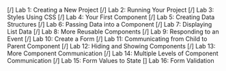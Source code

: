 [/] Lab 1: Creating a New Project
[/] Lab 2: Running Your Project
[/] Lab 3: Styles Using CSS
[/] Lab 4: Your First Component
[/] Lab 5: Creating Data Structures
[/] Lab 6: Passing Data into a Component
[/] Lab 7: Displaying List Data
[/] Lab 8: More Reusable Components
[/] Lab 9: Responding to an Event
[/] Lab 10: Create a Form
[/] Lab 11: Communicating from Child to Parent Component
[/] Lab 12: Hiding and Showing Components
[/] Lab 13: More Component Communication
[/] Lab 14: Multiple Levels of Component Communication
[/] Lab 15: Form Values to State
[] Lab 16: Form Validation
